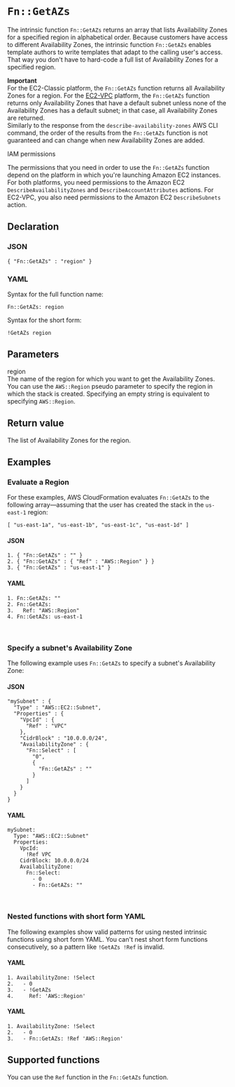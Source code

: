 # `Fn::GetAZs`<a name="intrinsic-function-reference-getavailabilityzones"></a>

The intrinsic function `Fn::GetAZs` returns an array that lists Availability Zones for a specified region in alphabetical order\. Because customers have access to different Availability Zones, the intrinsic function `Fn::GetAZs` enables template authors to write templates that adapt to the calling user's access\. That way you don't have to hard\-code a full list of Availability Zones for a specified region\.

**Important**  
For the EC2\-Classic platform, the `Fn::GetAZs` function returns all Availability Zones for a region\. For the [EC2\-VPC](https://docs.aws.amazon.com/AWSEC2/latest/UserGuide/ec2-supported-platforms.html) platform, the `Fn::GetAZs` function returns only Availability Zones that have a default subnet unless none of the Availability Zones has a default subnet; in that case, all Availability Zones are returned\.  
Similarly to the response from the `describe-availability-zones` AWS CLI command, the order of the results from the `Fn::GetAZs` function is not guaranteed and can change when new Availability Zones are added\.

IAM permissions

The permissions that you need in order to use the `Fn::GetAZs` function depend on the platform in which you're launching Amazon EC2 instances\. For both platforms, you need permissions to the Amazon EC2 `DescribeAvailabilityZones` and `DescribeAccountAttributes` actions\. For EC2\-VPC, you also need permissions to the Amazon EC2 `DescribeSubnets` action\.

## Declaration<a name="w8056ab1c33c28c36c11"></a>

### JSON<a name="intrinsic-function-reference-getazs-syntax.json"></a>

```
{ "Fn::GetAZs" : "region" }
```

### YAML<a name="intrinsic-function-reference-getazs-syntax.yaml"></a>

Syntax for the full function name:

```
Fn::GetAZs: region
```

Syntax for the short form:

```
!GetAZs region
```

## Parameters<a name="w8056ab1c33c28c36c13"></a>

region  
The name of the region for which you want to get the Availability Zones\.  
You can use the `AWS::Region` pseudo parameter to specify the region in which the stack is created\. Specifying an empty string is equivalent to specifying `AWS::Region`\.

## Return value<a name="w8056ab1c33c28c36c15"></a>

The list of Availability Zones for the region\.

## Examples<a name="w8056ab1c33c28c36c17"></a>

### Evaluate a Region<a name="w8056ab1c33c28c36c17b2"></a>

For these examples, AWS CloudFormation evaluates `Fn::GetAZs` to the following array—assuming that the user has created the stack in the `us-east-1` region:

`[ "us-east-1a", "us-east-1b", "us-east-1c", "us-east-1d" ]`

#### JSON<a name="intrinsic-function-reference-getazs-example1.json"></a>

```
1. { "Fn::GetAZs" : "" }
2. { "Fn::GetAZs" : { "Ref" : "AWS::Region" } }
3. { "Fn::GetAZs" : "us-east-1" }
```

#### YAML<a name="intrinsic-function-reference-getazs-example1.yaml"></a>

```
1. Fn::GetAZs: ""
2. Fn::GetAZs:
3.   Ref: "AWS::Region"
4. Fn::GetAZs: us-east-1
```

 

### Specify a subnet's Availability Zone<a name="w8056ab1c33c28c36c17b4"></a>

The following example uses `Fn::GetAZs` to specify a subnet's Availability Zone:

#### JSON<a name="intrinsic-function-reference-getazs-example.json"></a>

```
"mySubnet" : {
  "Type" : "AWS::EC2::Subnet",
  "Properties" : {
    "VpcId" : { 
      "Ref" : "VPC"   
    },
    "CidrBlock" : "10.0.0.0/24",
    "AvailabilityZone" : {
      "Fn::Select" : [ 
        "0", 
        { 
          "Fn::GetAZs" : "" 
        } 
      ]
    }
  }
}
```

#### YAML<a name="intrinsic-function-reference-getazs-example.yaml"></a>

```
mySubnet: 
  Type: "AWS::EC2::Subnet"
  Properties: 
    VpcId: 
      !Ref VPC
    CidrBlock: 10.0.0.0/24
    AvailabilityZone: 
      Fn::Select: 
        - 0
        - Fn::GetAZs: ""
```

 

### Nested functions with short form YAML<a name="w8056ab1c33c28c36c17b8"></a>

The following examples show valid patterns for using nested intrinsic functions using short form YAML\. You can't nest short form functions consecutively, so a pattern like `!GetAZs !Ref` is invalid\.

#### YAML<a name="intrinsic-function-reference-select-example3.yaml"></a>

```
1. AvailabilityZone: !Select 
2.   - 0
3.   - !GetAZs 
4.     Ref: 'AWS::Region'
```

#### YAML<a name="intrinsic-function-reference-select-example4.yaml"></a>

```
1. AvailabilityZone: !Select 
2.   - 0
3.   - Fn::GetAZs: !Ref 'AWS::Region'
```

## Supported functions<a name="w8056ab1c33c28c36c19"></a>

You can use the `Ref` function in the `Fn::GetAZs` function\.